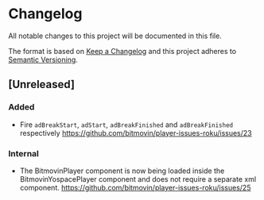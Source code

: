 # Changelog
All notable changes to this project will be documented in this file.

The format is based on [Keep a Changelog](http://keepachangelog.com/)
and this project adheres to [Semantic Versioning](http://semver.org/).

## [Unreleased]
### Added
- Fire `adBreakStart`, `adStart`, `adBreakFinished` and `adBreakFinished` respectively
  https://github.com/bitmovin/player-issues-roku/issues/23
  
### Internal
- The BitmovinPlayer component is now being loaded inside the BitmovinYospacePlayer component
  and does not require a separate xml component.
  https://github.com/bitmovin/player-issues-roku/issues/25
